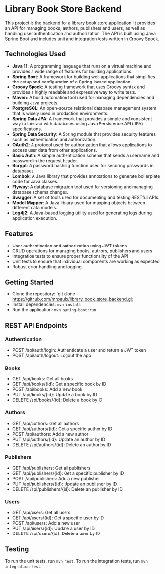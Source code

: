 # Library Book Store Backend
This project is the backend for a library book store application. It provides an API for managing books, authors, publishers and users, as well as handling user authentication and authorization. The API is built using Java Spring Boot and includes unit and integration tests written in Groovy Spock.

## Technologies Used
- **Java 11**: A programming language that runs on a virtual machine and provides a wide range of features for building applications.
- **Spring Boot**: A framework for building web applications that simplifies the setup and configuration of a Spring-based application.
- **Groovy Spock**: A testing framework that uses Groovy syntax and provides a highly readable and expressive way to write tests.
- **Maven**: A build automation tool used for managing dependencies and building Java projects.
- **PostgreSQL**: An open-source relational database management system that is widely used in production environments.
- **Spring Data JPA**: A framework that provides a simple and consistent way to interact with databases using Java Persistence API (JPA) specifications.
- **Spring Data Security**: A Spring module that provides security features such as authentication and authorization.
- **OAuth2**: A protocol used for authorization that allows applications to access user data from other applications.
- **Basic Auth**: A simple authentication scheme that sends a username and password in the request header.
- **Bcrypt**: A password hashing function used for securing passwords in databases.
- **Lombok**: A Java library that provides annotations to generate boilerplate code for Java classes.
- **Flyway**: A database migration tool used for versioning and managing database schema changes.
- **Swagger**: A set of tools used for documenting and testing RESTful APIs.
- **Model Mapper**: A Java library used for mapping objects between different data models.
- **Log4j2**: A Java-based logging utility used for generating logs during application execution.

## Features
- User authentication and authorization using JWT tokens
- CRUD operations for managing books, authors, publishers and users
- Integration tests to ensure proper functionality of the API
- Unit tests to ensure that individual components are working as expected
- Robust error handling and logging

## Getting Started
- Clone the repository: `git clone https://github.com/mrpaulo/library_book_store_backend.git
- Install dependencies:  `mvn install`
- Run the application: `mvn spring-boot:run`


## REST API Endpoints

### Authentication
- POST /api/auth/login: Authenticate a user and return a JWT token
- POST /api/auth/logout: Logout the app
### Books
- GET /api/books: Get all books
- GET /api/books/{id}: Get a specific book by ID
- POST /api/books: Add a new book
- PUT /api/books/{id}: Update a book by ID
- DELETE /api/books/{id}: Delete a book by ID
### Authors
- GET /api/authors: Get all authors
- GET /api/authors/{id}: Get a specific author by ID
- POST /api/authors: Add a new author
- PUT /api/authors/{id}: Update an author by ID
- DELETE /api/authors/{id}: Delete an author by ID
### Publishers
- GET /api/publishers: Get all publishers
- GET /api/publishers/{id}: Get a specific publisher by ID
- POST /api/publishers: Add a new publisher
- PUT /api/publishers/{id}: Update an publisher by ID
- DELETE /api/publishers/{id}: Delete an publisher by ID
### Users
- GET /api/users: Get all users
- GET /api/users/{id}: Get a specific user by ID
- POST /api/users: Add a new user
- PUT /api/users/{id}: Update a user by ID
- DELETE /api/users/{id}: Delete a user by ID

## Testing
To run the unit tests, run `mvn test`. To run the integration tests, run `mvn integration-test`.
